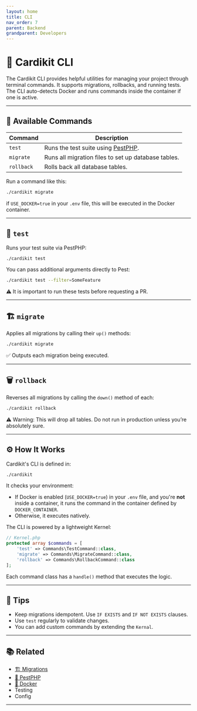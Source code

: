 ```yaml
---
layout: home
title: CLI
nav_order: 7
parent: Backend
grandparent: Developers
---
```


# 🧰 Cardikit CLI

The Cardikit CLI provides helpful utilities for managing your project through terminal commands. It supports migrations, rollbacks, and running tests. The CLI auto-detects Docker and runs commands inside the container if one is active.

---

## 📜 Available Commands

| Command         | Description                                      |
|-----------------|--------------------------------------------------|
| `test`          | Runs the test suite using [PestPHP](https://pestphp.com). |
| `migrate`       | Runs all migration files to set up database tables. |
| `rollback`      | Rolls back all database tables.                  |

Run a command like this:

```bash
./cardikit migrate
```

if `USE_DOCKER=true` in your `.env` file, this will be executed in the Docker container.

---

## 🧪 `test`

Runs your test suite via PestPHP:

```bash
./cardikit test
```

You can pass additional arguments directly to Pest:

```bash
./cardikit test --filter=SomeFeature
```

⚠️ It is important to run these tests before requesting a PR.

---

## 🏗️ `migrate`

Applies all migrations by calling their `up()` methods:

```bash
./cardikit migrate
```

✅ Outputs each migration being executed.

---

## 🗑️ `rollback`

Reverses all migrations by calling the `down()` method of each:

```bash
./cardikit rollback
```

⚠️ Warning: This will drop all tables. Do not run in production unless you’re absolutely sure.

---

## ⚙️ How It Works

Cardikit's CLI is defined in:

```bash
./cardikit
```

It checks your environment:

- If Docker is enabled (`USE_DOCKER=true`) in your `.env` file, and you're **not** inside a container, it runs the command in the container defined by `DOCKER_CONTAINER`.
- Otherwise, it executes natively.

The CLI is powered by a lightweight Kernel:

```php
// Kernel.php
protected array $commands = [
    'test' => Commands\TestCommand::class,
    'migrate' => Commands\MigrateCommand::class,
    'rollback' => Commands\RollbackCommand::class
];
```

Each command class has a `handle()` method that executes the logic.

---

## 🧠 Tips

- Keep migrations idempotent. Use `IF EXISTS` and `IF NOT EXISTS` clauses.
- Use `test` regularly to validate changes.
- You can add custom commands by extending the `Kernal`.

---

## 📚 Related

- [🏗️ Migrations](./migrations.html)
- [🧪 PestPHP](https://pestphp.com/)
- [🐳 Docker](https://www.docker.com/)
- Testing
- Config

---
